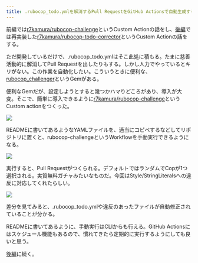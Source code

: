 ```yaml
---
title: .rubocop_todo.ymlを解消するPull RequestをGitHub Actionsで自動生成する (前編)
---
```

前編では[r7kamura/rubocop-challenge](https://github.com/r7kamura/rubocop-challenge)というCustom Actionの話をし、[後編](https://r7kamura.com/articles/2022-05-15-rubocop-todo-corrector)では再実装した[r7kamura/rubocop-todo-corrector](https://github.com/r7kamura/rubocop-todo-corrector)というCustom Actionの話をする。

ただ開発しているだけで、.rubocop\_todo.ymlはそこ此処に積もる。たまに慈善活動的に解消してPull Requestを出したりもする。しかし人力でやっているとキリがない。この作業を自動化したい。こういうときに便利な、[rubocop\_challenger](https://github.com/ryz310/rubocop_challenger)というGemがある。

便利なGemだが、設定しようとすると幾つかハマりどころがあり、導入が大変。そこで、簡単に導入できるように[r7kamura/rubocop-challenge](https://github.com/r7kamura/rubocop-challenge)というCustom actionをつくった。

![](https://lh3.googleusercontent.com/docs/ADP-6oEJg3TUgLUdk1rqiFkF_wn2X_Q-oPtl3S8y1U3qDe3IygctYwgG-O5ih_RYDbHU5r_tQNhF5_9EPt1Mo9nlc0iQi03Fbs7mgf_dC3deiHsiA_UCDJO5MGJdlIEVviE2Lt52DUOFrNlaBqogL7kPTNHsIhBM8PdX0wwAm7CzKWnmU9dxtJgxMWxnpa6b7h0RQgdnR8_dtFtFtCAjXfyrLxxoFFJrnyarJ-aIcaEdsgAOfFmjhhZ4vsGnEaq8xBcZZKGuSpmlCX16b8UDcHTwbE-00OFSVymdcXw_xihUM8hLNNSD8ylaM418LFYjSaFvWcTNngv7zkyUSJBqZLuJHuQhPsdgD4LBcUwYfPMG9rCDc4X2Xuv8Gsch6CtCZN5ahxJlwm7tvuWT_zRm_ScEslc61wUjP91Babx1ll8KGAV7G8gEgiyE6n4L9ghUdEP3DHc4qSp4rrbHhTCLyhzmtX76j_63KPokanFvinOcwXaIdSH1ueL6OwhVpRVUh-MrSaUcfBzreZ7_TDFEiaZZwSmRI5_yQeKR6zSzcn3lSOVP7ANp3W67WOuUrpfPeAO9Yz10aixDtk08ltROTXrsr7w3EvKqkxwxjlCBhA57T7Ww3RneTreOUNExdO-TxFv37eDFdy2RqM7xtjSa33uGEC2ba0_YJn-PLy-t0vVQAB0-JXxXPNzMhH0xXDy6Hku93GqiTrzqy-7mJNJT7WIck2rT_iH-hHvldbUsi73kx2SuKY5gKkVAUHqAwVebuk7UnxmR57RJ96feU4nXMhPEmHZlgRXGGhOYvvb-MF1-1eQU5H7GpP6XKB0pL-VhIHXCVOhp9Thkl3BWJ1Du40V5wzDu_gtfKZGKxDnYFiCxT6D8EDfW1TH8xQcYQoYDdZ2VNgJXE1oaJfGGCrvHUWgXRYWQo2Kh3T1vXLNNH6kP6I3QtcJMuAqWXCHJdz16KIxypwd--cgJ7rNhLaGowEU3p-UCEgBBO_yH0jm9M-iEUNeS2trkPZj1hfLo9s1KyAVruZpEPjl8LWPFmtBLFKD9xdZZqdSyNFSr-D2C7C2pVurAbcQH4_dC1r9b_dh-W94KeikO0seMvSX6BVaaVGBIckuP4ILvKczPBQZCWhyDcgfOdavb7GaYYw7x6b64ucMRoyNF_T5Ldgfi83LSmjJoGEEwOYPuteL6xfQu7BOcwXGqCpPHmltOQuYGN6veeyU8Btxws_tTXGL9X9AlattaElZ8k1kjl5OgO8Yz4J5ahk003P9E)

READMEに書いてあるようなYAMLファイルを、適当にコピペするなどしてリポジトリに置くと、rubocop-challengeというWorkflowを手動実行できるようになる。

![](https://lh3.googleusercontent.com/docs/ADP-6oFduRZhortTpt4oBhDb72xm_G1PMVfEbmjQ0DPidRAXnJfClEvofbZ-G5cx1fPTtNsPPhjL68trGNeT0wCDfYafzVEKIDS7Hn3Ofe7UchApNMcE1phADJHN_pX-5kaFAuLTOyO6xC6o-ychUv7R7wGQNMYDeqTr83mLtM1dZTtJ-Y1qB0ZEqOM1UDPYnmRVVxqIcwBpe6bYwAkkxS_9G9zdhDyVTVUwQX2v9jd8mrWXfAqQnNKSpKAASRQXJtaZJReXue96WXoKmHXBMEEJH0Jh_2zk6fpEHXGThFFp-Qfr5BpS5Foi4dCM3w4TqmveIvxBMpgFro8Hzwc2Gl1mSg91_bo8y_E-4nHMKxgl-l0CIA7-0m1hWYuD3S8mjNjYK9-HhHBqKEKUHibNKpaU4hm6ost8Kqq3GNcDi2bNeJNC3qB2MW65fUYFxcFQSir_r3-OZMBCOLacgZKbsva3inmldGe6yCoWyVkB5dwC-vYL2N2wkl-UODTw0L7kuSuGJBWYM6Em0rwXVdvfMZmREKgA_L5kmTkbtZtO9nF8IkjIAMqT24oHhX5ykKmT5r2WFKlYzLeF5P2WLas-dXrH2mtmuTXBPXb6n6msodoJXp_nTh54MxTIYgweR5M_B5pfaxfxOZxCRRywDUU0GpsKaw02wkUZRVCArd9SC5xGuN6PoGvv-zqnO5OC09iyn299IcGrxe_ZJuPzb-GbuyXJ4YeWmpO_Oa2ahbUpQLtorDbYLJ5WcMcZ5Olj9I0Vbu9sCWMHpYmrIRaTG_Z0JTNnQzu14cXVyGt2zb53erbwueH8YjTepOeurkdk3IbGHGeTgZC81PnAWR5fipJ2iqrtb_UVV1O4_7w1ncyB11sf9u4vx-iPb_7Kft1moyH_sf1nP0NhmrnGwAzLCuyCi3jlzbfbNDg4yB85EOQUU3z2M5W1MBP5oscpwEnt1-ner9BSDwsh2UuxeZAfm2Sh3Gm_2F8vwwmCF6xamOTUlpIxJfPgvkwYXlC5gM0S8QaQU35sh8YRV8OsBSDgaW2-u6r91w1Q9o0vnX8fdHlWBy0NqbHBDIm8QO5Vd8Aincnjw9iBlaSsqTYkHRQGu8BnU6MQUjPuBItavsi_YLRFS6sqAjgAW43xGoraNlAnmvWbIt_zNY6PuAwM8IaPlW-DUMoFh73cDytnPiSYIkWcIcCInKWNavCeg5XRIU_rPtX2VQPUXTYfOeveukIGBuTg6mYbnHkMnVTo85rlIfARCFNyyhTKIT8w)

実行すると、Pull Requestがつくられる。デフォルトではランダムでCopが1つ選択される。実質無料ガチャみたいなものだ。今回はStyle/StringLiteralsへの違反に対応してくれたらしい。

![](https://lh3.googleusercontent.com/docs/ADP-6oHYgP0NPcat1NaOUVpvQlgHWTyJyUVLiW_PfBSWFRIxOPte8rqeRFwmeBH8EGpZfxMRCAJm9hvkB9JXfRB07Ev5kXR6dCnezxckIVAeqWIW5v99fuYFiXFFCzG8IvtPNmtSXVg7oIU3M9s8eBqtWlNib_ykG4eW4vDSp5fc3vSdXd1tbqi05l_WEml9HU6QZyERE3NQR8xFPrar09trfRdn1_P3f0HPm2LQoP7iQti6CUNLk-LwtuckYbZU4msOfJwIPgGos34S5S8UtUKYtIGi9PCDs5Et_Mz1N-Lm92datPDZXGsbqiQj2BsiwuDTZo2_TB3_A7BJYw2X37XX1IlaUhEsi85sbhMc1DvhAiFvr9NxRB7TdUCJips-EMNRR4ZPGzDE9xlxOJQvdYBPaKeJPd6SAqc2fmXTYUEVIsBU3CZKM5tbc9JCQOxn2uyEMSMO8jRs3Ywac9QXmdM2S-ytDLCYwE9cJ2blWlfuQnQZMMCYypOrYybxzXMAE99fNGIgq3gCWr1U6JampITlmuuxucNveAyTdMLF3aQB9EE-gHYMmR4doehe5hhs8B28mS3n36YWFUMXsZLaYk2YLGwkUk9SKq1vJsl9rH6dS1urkREYs9kGWUlLOi22UXOAnSDghI04K0V5Pk4G2zsxpMQKE422GXzgTtyeRYpSdDdZ_cJSObcFz36uz6Gp05r84IqU95zK8mhxqrTFqEwF2Rf0ESip_OxHRYdYMz2Jl-yvSNGWRqHcRbSjAX74LdJliHsfyEhly-YCNu9y3EqRROJz8CSYFt-2skk-F4AE6luyW3WMbf18OcnyiwkkZuAZUUvux3HWZ27LkJvbvpO9OIf2pCWngc7VViK19VdpJb6Aq_Hgy7GDA9JC9hX3CPiyd6scevAKc4ZWwFr3ZXvWpcGaZn3fWsxTbxb_2o-m9JShqNEREzXqvW6gegSdIOS1suAMClgoDVVrrs9kfJz3fPpvpNieAqp3xQGtdtDKb31IUye8QxVtJ081yF_exkvGlQGt89u5oPsGlrz9cj-W2425mvW0Ib21NqiztjpzH8Xir1r_WpWkOapAdKtneYLEpHC75cKLLI5_ANg1I3c9MJa3HSHKGrQCaYge-uC8l7EpUzlAvE3S_eWfqEUSM0gjSLqFnwqQQHNDBmO8R4Ri7Fex_L9WCdq0r2UkZ0K0atCenwdHlBm99syQuoW7tEZj89ywbfMqjCUOPOPXUlkzUchKdQkGes0G027-ZQsNJI8DKCdh)

差分を見てみると、.rubocop\_todo.ymlや違反のあったファイルが自動修正されていることが分かる。

READMEに書いてあるように、手動実行はCLIからも行える。GitHub Actionsにはスケジュール機能もあるので、慣れてきたら定期的に実行するようにしても良いと思う。

[後編](https://r7kamura.com/articles/2022-05-15-rubocop-todo-corrector)に続く。
